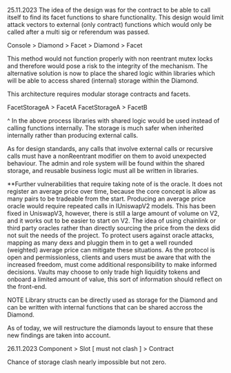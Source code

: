 25.11.2023
The idea of the design was for the contract to be able to call itself to find its facet functions to share functionality. This design would limit attack vectors to external (only contract) functions which would only be called after a multi sig or referendum was passed.

Console > Diamond > Facet > Diamond > Facet

This method would not function properly with non reentrant mutex locks and therefore would pose a risk to the integrity of the mechanism. The alternative solution is now to place the shared logic within libraries which will be able to access shared (internal) storage within the Diamond.

This architecture requires modular storage contracts and facets.

FacetStorageA > FacetA
FacetStorageA > FacetB

^ In the above process libraries with shared logic would be used instead of calling functions internally. The storage is much safer when inherited internally rather than producing external calls.

As for design standards, any calls that involve external calls or recursive calls must have a nonReentrant modifier on them to avoid unexpected behaviour. The admin and role system will be found within the shared storage, and reusable business logic must all be written in libraries.

**Further vulnerabilities that require taking note of is the oracle. It does not register an average price over time, because the core concept is allow as many pairs to be tradeable from the start. Producing an average price oracle would require repeated calls in IUniswapV2 models. This has been fixed in UniswapV3, however, there is still a large amount of volume on V2, and it works out to be easier to start on V2. The idea of using chainlink or third party oracles rather than directly sourcing the price from the dexs did not suit the needs of the project. To protect users against oracle attacks, mapping as many dexs and pluggin them in to get a well rounded (weighted) average price can mitigate these situations. As the protocol is open and permissionless, clients and users must be aware that with the increased freedom, must come additional responsibility to make informed decisions. Vaults may choose to only trade high liquidity tokens and onboard a limited amount of value, this sort of information should reflect on the front-end.

NOTE Library structs can be directly used as storage for the Diamond and can be written with internal functions that can be shared accross the Diamond.

As of today, we will restructure the diamonds layout to ensure that these new findings are taken into account.

26.11.2023
Component > Slot [ must not clash ] > Contract

Chance of storage clash nearly impossible but not zero.
